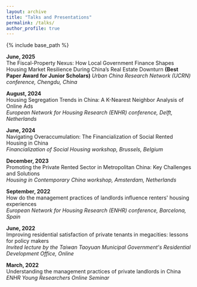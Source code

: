 ```yaml
---
layout: archive
title: "Talks and Presentations"
permalink: /talks/
author_profile: true
---
```


{% include base_path %}

**June, 2025**  
The Fiscal-Property Nexus: How Local Government Finance Shapes Housing Market Resilience During China’s Real Estate Downturn **(Best Paper Award for Junior Scholars)** 
*Urban China Research Network (UCRN) conference, Chengdu, China*

**August, 2024**  
Housing Segregation Trends in China: A K-Nearest Neighbor Analysis of Online Ads  
*European Network for Housing Research (ENHR) conference, Delft, Netherlands*

**June, 2024**  
Navigating Overaccumulation: The Financialization of Social Rented Housing in China  
*Financialization of Social Housing workshop, Brussels, Belgium*

**December, 2023**  
Promoting the Private Rented Sector in Metropolitan China: Key Challenges and Solutions  
*Housing in Contemporary China workshop, Amsterdam, Netherlands*

**September, 2022**  
How do the management practices of landlords influence renters' housing experiences  
*European Network for Housing Research (ENHR) conference, Barcelona, Spain*

**June, 2022**  
Improving residential satisfaction of private tenants in megacities: lessons for policy makers  
*Invited lecture by the Taiwan Taoyuan Municipal Government's Residential Development Office, Online*

**March, 2022**  
Understanding the management practices of private landlords in China  
*ENHR Young Researchers Online Seminar*
